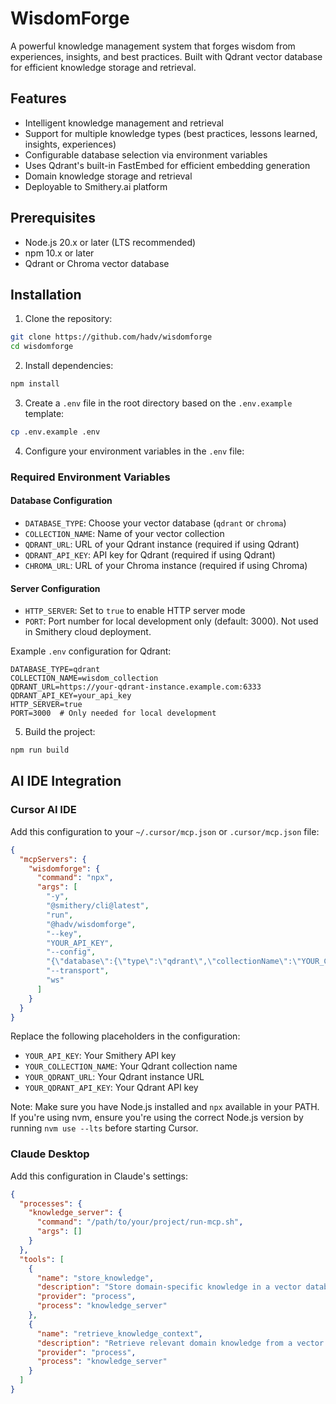 # WisdomForge

A powerful knowledge management system that forges wisdom from experiences, insights, and best practices. Built with Qdrant vector database for efficient knowledge storage and retrieval.

## Features

- Intelligent knowledge management and retrieval
- Support for multiple knowledge types (best practices, lessons learned, insights, experiences)
- Configurable database selection via environment variables
- Uses Qdrant's built-in FastEmbed for efficient embedding generation
- Domain knowledge storage and retrieval
- Deployable to Smithery.ai platform

## Prerequisites

- Node.js 20.x or later (LTS recommended)
- npm 10.x or later
- Qdrant or Chroma vector database

## Installation

1. Clone the repository:
```bash
git clone https://github.com/hadv/wisdomforge
cd wisdomforge
```

2. Install dependencies:
```bash
npm install
```

3. Create a `.env` file in the root directory based on the `.env.example` template:
```bash
cp .env.example .env
```

4. Configure your environment variables in the `.env` file:

### Required Environment Variables

#### Database Configuration
- `DATABASE_TYPE`: Choose your vector database (`qdrant` or `chroma`)
- `COLLECTION_NAME`: Name of your vector collection
- `QDRANT_URL`: URL of your Qdrant instance (required if using Qdrant)
- `QDRANT_API_KEY`: API key for Qdrant (required if using Qdrant)
- `CHROMA_URL`: URL of your Chroma instance (required if using Chroma)

#### Server Configuration
- `HTTP_SERVER`: Set to `true` to enable HTTP server mode
- `PORT`: Port number for local development only (default: 3000). Not used in Smithery cloud deployment.

Example `.env` configuration for Qdrant:
```env
DATABASE_TYPE=qdrant
COLLECTION_NAME=wisdom_collection
QDRANT_URL=https://your-qdrant-instance.example.com:6333
QDRANT_API_KEY=your_api_key
HTTP_SERVER=true
PORT=3000  # Only needed for local development
```

5. Build the project:
```bash
npm run build
```

## AI IDE Integration

### Cursor AI IDE
Add this configuration to your `~/.cursor/mcp.json` or `.cursor/mcp.json` file:
```json
{
  "mcpServers": {
    "wisdomforge": {
      "command": "npx",
      "args": [
        "-y",
        "@smithery/cli@latest",
        "run",
        "@hadv/wisdomforge",
        "--key",
        "YOUR_API_KEY",
        "--config",
        "{\"database\":{\"type\":\"qdrant\",\"collectionName\":\"YOUR_COLLECTION_NAME\",\"url\":\"YOUR_QDRANT_URL\",\"apiKey\":\"YOUR_QDRANT_API_KEY\"}}",
        "--transport",
        "ws"
      ]
    }
  }
}
```

Replace the following placeholders in the configuration:
- `YOUR_API_KEY`: Your Smithery API key
- `YOUR_COLLECTION_NAME`: Your Qdrant collection name
- `YOUR_QDRANT_URL`: Your Qdrant instance URL
- `YOUR_QDRANT_API_KEY`: Your Qdrant API key

Note: Make sure you have Node.js installed and `npx` available in your PATH. If you're using nvm, ensure you're using the correct Node.js version by running `nvm use --lts` before starting Cursor.

### Claude Desktop
Add this configuration in Claude's settings:
```json
{
  "processes": {
    "knowledge_server": {
      "command": "/path/to/your/project/run-mcp.sh",
      "args": []
    }
  },
  "tools": [
    {
      "name": "store_knowledge",
      "description": "Store domain-specific knowledge in a vector database",
      "provider": "process",
      "process": "knowledge_server"
    },
    {
      "name": "retrieve_knowledge_context",
      "description": "Retrieve relevant domain knowledge from a vector database",
      "provider": "process",
      "process": "knowledge_server"
    }
  ]
}
```
